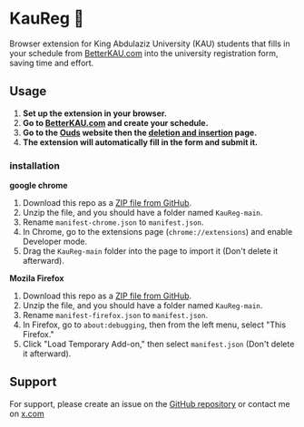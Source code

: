 # KauReg 🚀
Browser extension for King Abdulaziz University (KAU) students that fills in your schedule from [BetterKAU.com](https://betterkau.com) into the university registration form, saving time and effort.

## Usage
1. **Set up the extension in your browser.**
2. **Go to [BetterKAU.com](https://betterkau.com) and create your schedule.**
3. **Go to the [Ouds](https://odusplus-ss.kau.edu.sa/PROD/xwskfreg.P_AltPin) website then the [deletion and insertion](https://odusplus-ss.kau.edu.sa/PROD/xwskfreg.P_AltPin) page.**
4. **The extension will automatically fill in the form and submit it.**

### installation
**google chrome**
1. Download this repo as a [ZIP file from GitHub](https://github.com/y7ya/KauReg/archive/main.zip).
2. Unzip the file, and you should have a folder named `KauReg-main`.
3. Rename `manifest-chrome.json` to `manifest.json`.
4. In Chrome, go to the extensions page (`chrome://extensions`) and enable Developer mode.
5. Drag the `KauReg-main` folder into the page to import it (Don't delete it afterward).

**Mozila Firefox**
1. Download this repo as a [ZIP file from GitHub](https://github.com/y7ya/KauReg/archive/main.zip).
2. Unzip the file, and you should have a folder named `KauReg-main`.
3. Rename `manifest-firefox.json` to `manifest.json`.
4. In Firefox, go to `about:debugging`, then from the left menu, select "This Firefox."
5. Click "Load Temporary Add-on," then select `manifest.json` (Don't delete it afterward).

## Support
For support, please create an issue on the [GitHub repository](https://github.com/y7ya/KauReg/issues) or contact me on [x.com](https://x.com/ImY7Ya)